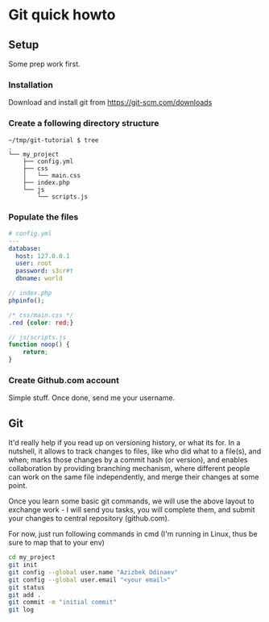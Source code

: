 # Git quick howto

## Setup

Some prep work first.

### Installation

Download and install git from https://git-scm.com/downloads

### Create a following directory structure

```
~/tmp/git-tutorial $ tree
.
└── my_project
    ├── config.yml
    ├── css
    │   └── main.css
    ├── index.php
    └── js
        └── scripts.js

```

### Populate the files

```yaml
# config.yml
---
database:
  host: 127.0.0.1
  user: root
  password: s3cr#t
  dbname: world
```


```php
// index.php
phpinfo();
```


```css
/* css/main.css */
.red {color: red;}
```


```js
// js/scripts.js
function noop() {
    return;
}
```

### Create Github.com account

Simple stuff. Once done, send me your username.

## Git

It'd really help if you read up on versioning history, or what its for. In a nutshell, it allows to track changes to files, like who did what to a file(s), and when; marks those changes by a commit hash (or version), and enables collaboration by providing branching mechanism, where different people can work on the same file independently, and merge their changes at some point.

Once you learn some basic git commands, we will use the above layout to exchange work - I will send you tasks, you will complete them, and submit your changes to central repository (github.com).

For now, just run following commands in cmd (I'm running in Linux, thus be sure to map that to your env)

```bash
cd my_project
git init
git config --global user.name "Azizbek Odinaev"
git config --global user.email "<your email>"
git status
git add .
git commit -m "initial commit"
git log
```
